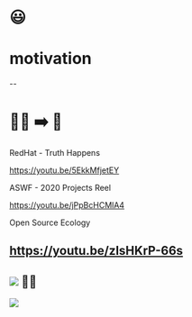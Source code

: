 # 😃

# motivation
--
# 🧑‍🎓 ➡️ 🏢

RedHat - Truth Happens

https://youtu.be/5EkkMfjetEY

ASWF - 2020 Projects Reel

https://youtu.be/jPpBcHCMlA4

Open Source Ecology

https://youtu.be/zIsHKrP-66s
--
[![](https://upload.wikimedia.org/wikipedia/commons/1/18/Ikigai-EN.svg)](https://commons.wikimedia.org/wiki/File:Ikigai-EN.svg) 👨‍🏫
--
![](https://baloise.github.io/open-source/docs/arc42/images/os-maturity-model.png)